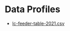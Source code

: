 # Data Profiles
* [lc-feeder-table-2021.csv](https://ireland.github.io/university-league-tables/lc-feeder-table-2021.html)
